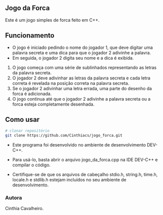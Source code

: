 ## Jogo da Forca

Este é um jogo simples de forca feito em C++.

## Funcionamento

* O jogo é iniciado pedindo o nome do jogador 1, que deve digitar uma palavra secreta e uma dica para que o jogador 2 adivinhe a palavra. 
* Em seguida, o jogador 2 digita seu nome e a dica é exibida.

1. O jogo começa com uma série de sublinhados representando as letras da palavra secreta. 
2. O jogador 2 deve adivinhar as letras da palavra secreta e cada letra correta é revelada na posição correta na palavra secreta. 
3. Se o jogador 2 adivinhar uma letra errada, uma parte do desenho da forca é adicionada.
4. O jogo continua até que o jogador 2 adivinhe a palavra secreta ou a forca esteja completamente desenhada.

## Como usar

```bash
# clonar repositório
git clone https://github.com/Cinthiacs/jogo_forca.git
``` 
* Este programa foi desenvolvido no ambiente de desenvolvimento DEV-C++. 
* Para usá-lo, basta abrir o arquivo jogo_da_forca.cpp na IDE DEV-C++ e compilar o código. 

* Certifique-se de que os arquivos de cabeçalho stdio.h, string.h, time.h, locale.h e stdlib.h estejam incluídos no seu ambiente de desenvolvimento.

### Autora
Cinthia Cavalheiro.
